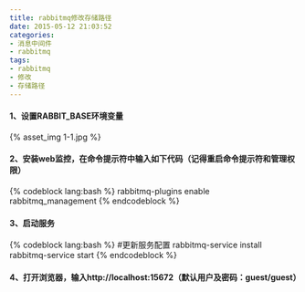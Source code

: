 ```yaml
---
title: rabbitmq修改存储路径
date: 2015-05-12 21:03:52
categories:
- 消息中间件
- rabbitmq
tags:
- rabbitmq
- 修改
- 存储路径
---
```

#### 1、设置RABBIT_BASE环境变量
{% asset_img 1-1.jpg %}
<!-- more -->
#### 2、安装web监控，在命令提示符中输入如下代码（记得重启命令提示符和管理权限）
{% codeblock lang:bash %}
rabbitmq-plugins enable rabbitmq_management
{% endcodeblock %}
#### 3、启动服务
{% codeblock lang:bash %}
#更新服务配置
rabbitmq-service install
rabbitmq-service start
{% endcodeblock %}
#### 4、打开浏览器，输入http://localhost:15672（默认用户及密码：guest/guest）
